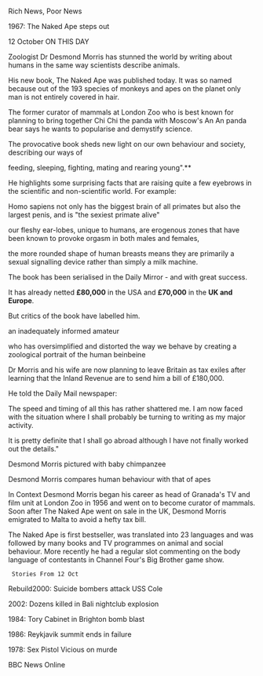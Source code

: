 ```

```

Rich News, Poor News

1967: The Naked Ape steps out

12 October ON THIS DAY

Zoologist Dr Desmond Morris has stunned the world by writing about humans in the same way scientists describe animals.

His new book, The Naked Ape was published today. It was so named because out of the 193 species of monkeys and apes on the planet only man is not entirely covered in hair.

The former curator of mammals at London Zoo who is best known for planning to bring together Chi Chi the panda with Moscow's An An panda bear says he wants to popularise and demystify science.

The provocative book sheds new light on our own behaviour and society, describing our ways of

feeding, sleeping, fighting, mating and rearing young".\*\*

He highlights some surprising facts that are raising quite a few eyebrows in the scientific and non-scientific world. For example:

Homo sapiens not only has the biggest brain of all primates but also the largest penis, and is "the sexiest primate alive"

our fleshy ear-lobes, unique to humans, are erogenous zones that have been known to provoke orgasm in both males and females,

the more rounded shape of human breasts means they are primarily a sexual signalling device rather than simply a milk machine.

The book has been serialised in the Daily Mirror - and with great success.



It has already netted **£80,000** in the USA and **£70,000** in the **UK and Europe**.

But critics of the book have labelled him.

an inadequately informed amateur

who has oversimplified and distorted the way we behave by creating a zoological portrait of the human beinbeine

Dr Morris and his wife are now planning to leave Britain as tax exiles after learning that the Inland Revenue are to send him a bill of £180,000.

He told the Daily Mail newspaper:

The speed and timing of all this has rather shattered me. I am now faced with the situation where I shall probably be turning to writing as my major activity.

It is pretty definite that I shall go abroad although I have not finally worked out the details."

Desmond Morris pictured with baby chimpanzee

Desmond Morris compares human behaviour with that of apes

In Context Desmond Morris began his career as head of Granada's TV and film unit at London Zoo in 1956 and went on to become curator of mammals. Soon after The Naked Ape went on sale in the UK, Desmond Morris emigrated to Malta to avoid a hefty tax bill.

The Naked Ape is first bestseller, was translated into 23 languages and was followed by many books and TV programmes on animal and social behaviour. More recently he had a regular slot commenting on the body language of contestants in Channel Four's Big Brother game show.

     Stories From 12 Oct

Rebuild2000: Suicide bombers attack USS Cole

2002: Dozens killed in Bali nightclub explosion

1984: Tory Cabinet in Brighton bomb blast

1986: Reykjavik summit ends in failure

1978: Sex Pistol Vicious on murde

BBC News Online

